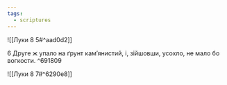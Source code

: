 ```yaml
---
tags:
  - scriptures
---
```


![[Луки 8 5#^aad0d2]]

6 Друге ж упало на ґрунт кам’янистий, і, зійшовши, усохло, не мало бо вогкости. ^691809

![[Луки 8 7#^6290e8]]